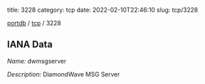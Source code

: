 title: 3228
category: tcp
date: 2022-02-10T22:46:10
slug: tcp/3228

[portdb](/) / [tcp](/category/tcp.html) / 3228


## IANA Data

_Name:_ dwmsgserver

_Description:_ DiamondWave MSG Server

